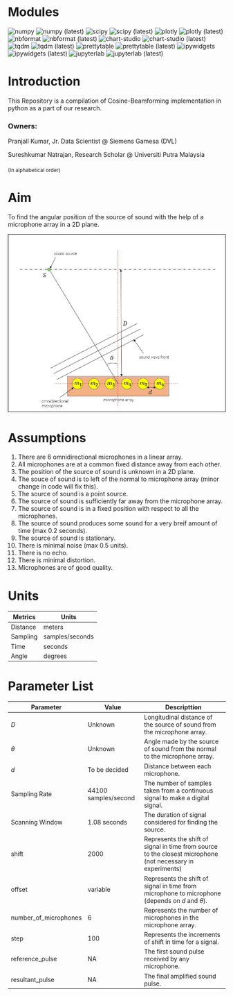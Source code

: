 # Modules
![numpy](https://img.shields.io/badge/numpy-v1.21.4-information)
![numpy (latest)](https://img.shields.io/pypi/v/numpy?label=lateset)
![scipy](https://img.shields.io/badge/scipy-v1.7.3-information)
![scipy (latest)](https://img.shields.io/pypi/v/scipy?label=lateset)
![plotly](https://img.shields.io/badge/plotly-v5.4.0-information)
![plotly (latest)](https://img.shields.io/pypi/v/plotly?label=lateset)
![nbformat](https://img.shields.io/badge/nbformat-v5.1.3-information)
![nbformat (latest)](https://img.shields.io/pypi/v/nbformat?label=lateset)
![chart-studio](https://img.shields.io/badge/chart--studio-v1.1.0-information)
![chart-studio (latest)](https://img.shields.io/pypi/v/chart-studio?label=lateset)
![tqdm](https://img.shields.io/badge/tqdm-v4.62.3-information)
![tqdm (latest)](https://img.shields.io/pypi/v/tqdm?label=lateset)
![prettytable](https://img.shields.io/badge/prettytable-v2.4.0-information)
![prettytable (latest)](https://img.shields.io/pypi/v/prettytable?label=lateset)
![ipywidgets](https://img.shields.io/badge/ipywidgets-v7.6.5-information)
![ipywidgets (latest)](https://img.shields.io/pypi/v/ipywidgets?label=lateset)
![jupyterlab](https://img.shields.io/badge/jupyterlab-v3.2.4-information)
![jupyterlab (latest)](https://img.shields.io/pypi/v/jupyterlab?label=lateset)

# Introduction
This Repository is a compilation of Cosine-Beamforming implementation in python as a part of our research.


### Owners:
Pranjall Kumar, Jr. Data Scientist @ Siemens Gamesa (DVL)

Sureshkumar Natrajan, Research Scholar @ Universiti Putra Malaysia

<sub>(In alphabetical order)</sub>

# Aim
To find the angular position of the source of sound with the help of a microphone array in a 2D plane.

![2D scenario](/Images/2D_Scenario.jpg "Experimantal Setup")

# Assumptions
1. There are 6 omnidirectional microphones in a linear array.
1. All microphones are at a common fixed distance away from each other.
1. The position of the source of sound is unknown in a 2D plane.
1. The souce of sound is to left of the normal to microphone array (minor change in code will fix this).
1. The source of sound is a point source.
1. The source of sound is sufficiently far away from the microphone array.
1. The source of sound is in a fixed position with respect to all the microphones.
1. The source of sound produces some sound for a very breif amount of time (max 0.2 seconds).
1. The source of sound is stationary.
1. There is minimal noise (max 0.5 units).
1. There is no echo.
1. There is minimal distortion.
1. Microphones are of good quality.

# Units
| Metrics | Units |
|---------|-------|
| Distance | meters |
| Sampling | samples/seconds |
| Time | seconds |
| Angle | degrees |

# Parameter List
| Parameter | Value | Descripttion |
|-----------|-------|--------------|
| $D$ | Unknown | Longitudinal distance of the source of sound from the microphone array. |
| $\theta$ | Unknown | Angle made by the source of sound from the normal to the microphone array. |
| $d$ | To be decided | Distance between each microphone. |
| Sampling Rate | 44100 samples/second | The number of samples taken from a continuous signal to make a digital signal. |
| Scanning Window | 1.08 seconds | The duration of signal considered for finding the source. |
| shift | 2000 | Represents the shift of signal in time from source to the closest microphone (not necessary in experiments) |
| offset | variable | Represents the shift of signal in time from microphone to microphone (depends on $d$ and $\theta$). |
| number_of_microphones | 6 | Represents the number of microphones in the microphone array. |
| step | 100 | Represents the increments of shift in time for a signal. |
| reference_pulse | NA | The first sound pulse received by any microphone. |
| resultant_pulse | NA | The final amplified sound pulse. |
